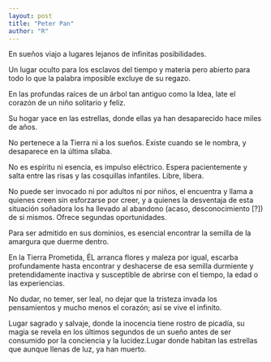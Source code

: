 ```yaml
---
layout: post
title: "Peter Pan"
author: "R"
---
```



En sueños viajo a lugares lejanos de infinitas posibilidades.


Un lugar oculto para los esclavos del tiempo y materia pero abierto para todo lo que la palabra imposible excluye de su regazo.


En las profundas raíces de un árbol tan antiguo como la Idea, late el corazón de un niño solitario y feliz.


Su hogar yace en las estrellas, donde ellas ya han desaparecido hace miles de años.


No pertenece a la Tierra ni a los sueños. Existe cuando se le nombra, y desaparece en la última sílaba.


No es espíritu ni esencia, es impulso eléctrico. Espera pacientemente y salta entre las risas y las cosquillas infantiles. Libre, libera.


No puede ser invocado ni por adultos ni por niños, el encuentra y llama a quienes creen sin esforzarse por creer, y a quienes la desventaja de esta situación soñadora los ha llevado al abandono (acaso, desconocimiento [?]) de si mismos. Ofrece segundas oportunidades.


Para ser admitido en sus dominios, es esencial encontrar la semilla de la amargura que duerme dentro. 


En la Tierra Prometida, ÉL arranca flores y maleza por igual, escarba profundamente hasta encontrar y deshacerse de esa semilla durmiente y pretendidamente inactiva y susceptible de abrirse con el tiempo, la edad o las experiencias.


No dudar, no temer, ser leal, no dejar que la tristeza invada los pensamientos y mucho menos el corazón; así se vive el infinito.


Lugar sagrado y salvaje, donde la inocencia tiene rostro de picadía, su magia se revela en los últimos segundos de un sueño antes de ser consumido por la conciencia y la lucidez.Lugar donde habitan las estrellas que aunque llenas de luz, ya han muerto.




